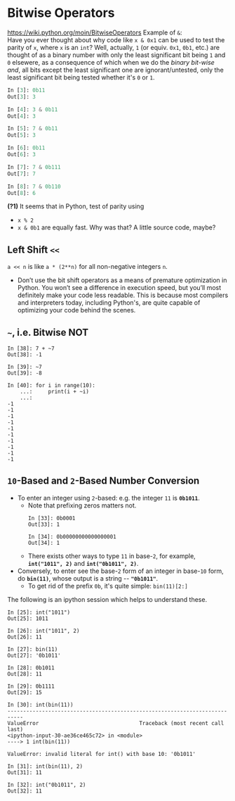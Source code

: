 # Bitwise Operators
https://wiki.python.org/moin/BitwiseOperators
Example of `&`:<br>
Have you ever thought about why code like `x & 0x1` can be used to test the parity of `x`,
where `x` is an `int`? Well, actually, `1` (or equiv. `0x1`, `0b1`, etc.) are thought of
as a binary number with only the least significant bit being `1` and `0` elsewere, as a 
consequence of which when we do the _binary bit-wise and_, all bits except the least significant
one are ignorant/untested, only the least significant bit being tested whether it's `0` or `1`.
```python
In [3]: 0b11
Out[3]: 3

In [4]: 3 & 0b11
Out[4]: 3

In [5]: 7 & 0b11
Out[5]: 3

In [6]: 0b11
Out[6]: 3

In [7]: 7 & 0b111
Out[7]: 7

In [8]: 7 & 0b110
Out[8]: 6
```

**(?1)** It seems that in Python, test of parity using
- `x % 2`
- `x & 0b1`
are equally fast. Why was that? A little source code, maybe?


## Left Shift `<<`
`a << n` is like `a * (2**n)` for all non-negative integers `n`.
- Don’t use the bit shift operators as a means of premature optimization in Python. You won’t see a difference in execution speed, but you’ll most definitely make your code less readable. This is because most compilers and interpreters today, including Python's, are quite capable of optimizing your code behind the scenes.


## `~`, i.e. Bitwise NOT
```
In [38]: 7 + ~7
Out[38]: -1

In [39]: ~7
Out[39]: -8

In [40]: for i in range(10):
    ...:     print(i + ~i)
    ...:
-1
-1
-1
-1
-1
-1
-1
-1
-1
-1
```


## `10`-Based and `2`-Based Number Conversion
- To enter an integer using `2`-based: e.g. the integer `11` is **`0b1011`**.
  - Note that prefixing zeros matters not.
    ```
    In [33]: 0b0001
    Out[33]: 1
    
    In [34]: 0b00000000000000001
    Out[34]: 1
    ```
  - There exists other ways to type `11` in base-`2`, for example, **`int("1011", 2)`** and **`int("0b1011", 2)`**.
- Conversely, to enter see the base-`2` form of an integer in base-`10` form, do **`bin(11)`**, whose output is a string -- **`"0b1011"`**.
  - To get rid of the prefix `0b`, it's quite simple: `bin(11)[2:]`

The following is an ipython session which helps to understand these.
```
In [25]: int("1011")
Out[25]: 1011

In [26]: int("1011", 2)
Out[26]: 11

In [27]: bin(11)
Out[27]: '0b1011'

In [28]: 0b1011
Out[28]: 11

In [29]: 0b1111
Out[29]: 15

In [30]: int(bin(11))
---------------------------------------------------------------------------
ValueError                                Traceback (most recent call last)
<ipython-input-30-ae36ce465c72> in <module>
----> 1 int(bin(11))

ValueError: invalid literal for int() with base 10: '0b1011'

In [31]: int(bin(11), 2)
Out[31]: 11

In [32]: int("0b1011", 2)
Out[32]: 11
```



